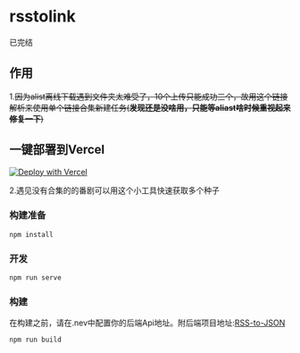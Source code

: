 # rsstolink
已完结

## 作用
1.~~因为alist离线下载遇到文件夹太难受了，10个上传只能成功三个，故用这个链接解析来使用单个链接合集新建任务(**发现还是没啥用，只能等aliast啥时候重视起来修复一下**)~~

## 一键部署到Vercel
[![Deploy with Vercel](https://vercel.com/button)](https://vercel.com/new/clone?repository-url=https://github.com/petra1026/animation_rss_downloadlink_extraction&env=VUE_APP_API_URL&envDescription=你的api地址，可以点击旁边的LearnMore部署，并填写到右边输入框&envLink=https://github.com/petra1026/RSS-to-JSON/tree/master)


2.遇见没有合集的的番剧可以用这个小工具快速获取多个种子

### 构建准备
```
npm install
```

### 开发
```
npm run serve
```

### 构建
在构建之前，请在.nev中配置你的后端Api地址。附后端项目地址:[RSS-to-JSON](https://github.com/petra1026/RSS-to-JSON)
```
npm run build

```


